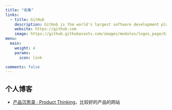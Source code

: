 ```yaml
---
title: "收集"
links:
  - title: GitHub
    description: GitHub is the world's largest software development platform.
    website: https://github.com
    image: https://github.githubassets.com/images/modules/logos_page/GitHub-Mark.png
menu:
  main:
    weight: 4
    params:
      icon: link

comments: false
---
```


## 个人博客

- [产品沉思录 · Product Thinking](https://pmthinking.com/)，比较好的产品的网站